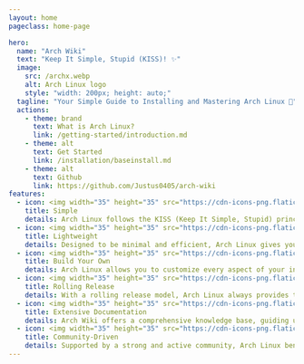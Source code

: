 ```yaml
---
layout: home
pageclass: home-page

hero:
  name: "Arch Wiki"
  text: "Keep It Simple, Stupid (KISS)! ✨"
  image:
    src: /archx.webp
    alt: Arch Linux logo
    style: "width: 200px; height: auto;"
  tagline: "Your Simple Guide to Installing and Mastering Arch Linux 🐧"
  actions:
    - theme: brand
      text: What is Arch Linux?
      link: /getting-started/introduction.md
    - theme: alt
      text: Get Started 
      link: /installation/baseinstall.md
    - theme: alt
      text: Github
      link: https://github.com/Justus0405/arch-wiki
features:
  - icon: <img width="35" height="35" src="https://cdn-icons-png.flaticon.com/128/17377/17377991.png" alt="simple"/>
    title: Simple
    details: Arch Linux follows the KISS (Keep It Simple, Stupid) principle, providing a minimal base for building your system exactly as you need.
  - icon: <img width="35" height="35" src="https://cdn-icons-png.flaticon.com/128/12301/12301822.png" alt="lightweitgh"/>
    title: Lightweight
    details: Designed to be minimal and efficient, Arch Linux gives you complete control over which packages and services you want, ensuring a fast and lightweight experience.
  - icon: <img width="35" height="35" src="https://cdn-icons-png.flaticon.com/128/9436/9436966.png" alt="build"/>
    title: Build Your Own
    details: Arch Linux allows you to customize every aspect of your installation, from the kernel to the desktop environment, making it truly yours.
  - icon: <img width="35" height="35" src="https://cdn-icons-png.flaticon.com/128/16814/16814367.png" alt="rolling-release"/>  
    title: Rolling Release
    details: With a rolling release model, Arch Linux always provides the latest software updates, keeping your system cutting-edge without the need for frequent reinstallation.
  - icon: <img width="35" height="35" src="https://cdn-icons-png.flaticon.com/128/9746/9746243.png" alt="documentation"/>
    title: Extensive Documentation
    details: Arch Wiki offers a comprehensive knowledge base, guiding users through installations, troubleshooting, and advanced configurations.
  - icon: <img width="35" height="35" src="https://cdn-icons-png.flaticon.com/128/14931/14931655.png" alt="community"/>
    title: Community-Driven
    details: Supported by a strong and active community, Arch Linux benefits from user contributions, including AUR (Arch User Repository) and forums.
---
```


<style>
:root {
  --vp-home-hero-name-color: transparent;
  --vp-home-hero-name-background: -webkit-linear-gradient(120deg, var(--vp-c-purple-3), var(--vp-c-brand-3));

  --vp-home-hero-image-background-image: linear-gradient(-45deg, var(--vp-c-purple-3), var(--vp-c-brand-3));
  --vp-home-hero-image-filter: blur(44px);
}

:root {
  --overlay-gradient: color-mix(in srgb, var(--vp-c-brand-1), transparent 55%);
}

.dark {
  --overlay-gradient: color-mix(in srgb, var(--vp-c-brand-1), transparent 85%);
}

.home-page {
  background:
    linear-gradient(215deg, var(--overlay-gradient), transparent 40%),
    radial-gradient(var(--overlay-gradient), transparent 40%) no-repeat -60vw -40vh / 105vw 200vh,
    radial-gradient(var(--overlay-gradient), transparent 65%) no-repeat 50% calc(100% + 20rem) / 60rem 30rem;

  .VPFeature a {
    font-weight: bold;
    color: var(--vp-c-brand-2);
  }

  .VPFooter {
    background-color: transparent !important;
    border: none;
  }

  .VPNavBar:not(.top) {
    background-color: transparent !important;
    -webkit-backdrop-filter: blur(16px);
    backdrop-filter: blur(16px);

    div.divider {
      display: none;
    }
  }
}

@media (min-width: 640px) {
  :root {
    --vp-home-hero-image-filter: blur(56px);
  }
}

@media (min-width: 960px) {
  :root {
    --vp-home-hero-image-filter: blur(68px);
  }
}
</style>
